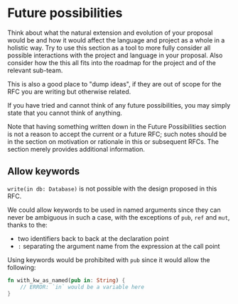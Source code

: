 # Future possibilities

Think about what the natural extension and evolution of your proposal would be and how it would
affect the language and project as a whole in a holistic way. Try to use this section as a tool to
more fully consider all possible interactions with the project and language in your proposal. Also
consider how the this all fits into the roadmap for the project and of the relevant sub-team.

This is also a good place to "dump ideas", if they are out of scope for the RFC you are writing but
otherwise related.

If you have tried and cannot think of any future possibilities, you may simply state that you cannot
think of anything.

Note that having something written down in the Future Possibilities section is not a reason to
accept the current or a future RFC; such notes should be in the section on motivation or rationale
in this or subsequent RFCs. The section merely provides additional information.

## Allow keywords

`write(in db: Database)` is not possible with the design proposed in this RFC.

We could allow keywords to be used in named arguments since they can never be ambiguous in such a
case, with the exceptions of `pub`, `ref` and `mut`, thanks to the:

- two identifiers back to back at the declaration point
- `:` separating the argument name from the expression at the call point

Using keywords would be prohibited with `pub` since it would allow the following:

```rust
fn with_kw_as_named(pub in: String) {
    // ERROR: `in` would be a variable here
}
```
